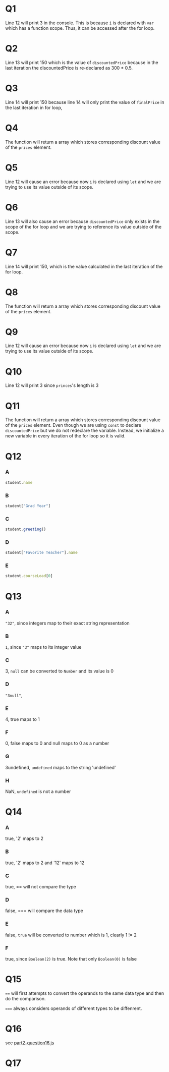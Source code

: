 # Q1
Line 12 will print 3 in the console. This is because `i` is declared with `var` which has a function scope. Thus, it can be accessed after the for loop.

# Q2
Line 13 will print 150 which is the value of `discountedPrice` because in the last iteration the discountedPrice is re-declared as 300 * 0.5.

# Q3
Line 14 will print 150 because line 14 will only print the value of `finalPrice` in the last iteration in for loop, 

# Q4
The function will return a array which stores corresponding discount value of the `prices` element.

# Q5
Line 12 will cause an error because now `i` is declared using `let` and we are trying to use its value outside of its scope.

# Q6
Line 13 will also cause an error because `discountedPrice` only exists in the scope of the for loop and we are trying to reference its value outside of the scope.

# Q7
Line 14 will print 150, which is the value calculated in the last iteration of the for loop.

# Q8
The function will return a array which stores corresponding discount value of the `prices` element.

# Q9
Line 12 will cause an error because now `i` is declared using `let` and we are trying to use its value outside of its scope.

# Q10
Line 12 will print 3 since `princes`'s length is 3

# Q11
The function will return a array which stores corresponding discount value of the `prices` element. Even though we are using `const` to declare `discountedPrice` but we do not redeclare the variable. Instead, we initialize a new variable in every iteration of the for loop so it is valid.

# Q12
### A
```javascript
student.name
```
### B
```javascript
student["Grad Year"]
```
### C
```javascript
student.greeting()
```
### D
```javascript
student["Favorite Teacher"].name
```
### E
```javascript
student.courseLoad[0]
```

# Q13
### A
`"32"`, since integers map to their exact string representation
### B
`1`, since `"3"` maps to its integer value

### C
3, `null` can be converted to `Number` and its value is 0

### D
`"3null"`, 

### E
4, true maps to 1

### F
0, false maps to 0 and null maps to 0 as a number


### G
3undefined, `undefined` maps to the string 'undefined'

### H
NaN, `undefined` is not a number

# Q14
### A
true, '2' maps to 2

### B
true, '2' maps to 2 and '12' maps to 12

### C
true, == will not compare the type

### D
false, === will compare the data type

### E
false, `true` will be converted to number which is 1, clearly 1 != 2

### F
true, since `Boolean(2)` is true. Note that only `Boolean(0)` is false

# Q15
`==` will first attempts to convert the operands to the same data type and then do the comparison.

`===` always considers operands of different types to be diffenrent.

# Q16
see [part2-question16.js](part2-question16.js)

# Q17

